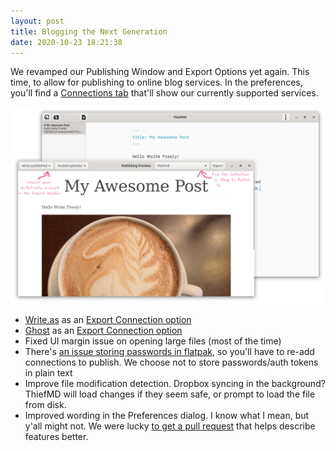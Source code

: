 ```yaml
---
layout: post
title: Blogging the Next Generation
date: 2020-10-23 18:21:38
---
```


We revamped our Publishing Window and Export Options yet again. This time, to allow for publishing to online blog services. In the preferences, you'll find a [Connections tab](/tips/blogging-with-writefreely) that'll show our currently supported services.

<!-- more -->

![](/images/blogging-writefreely/publisher-window.png)

* [Write.as](https://write.as) as an [Export Connection option](/tips/blogging-with-writefreely/)
* [Ghost](https://ghost.org) as an [Export Connection option](/tips/blogging-with-ghost/)
* Fixed UI margin issue on opening large files (most of the time)
* There's [an issue storing passwords in flatpak](https://gitlab.gnome.org/GNOME/libsecret/-/issues/55), so you'll have to re-add connections to publish. We choose not to store passwords/auth tokens in plain text
* Improve file modification detection. Dropbox syncing in the background? ThiefMD will load changes if they seem safe, or prompt to load the file from disk.
* Improved wording in the Preferences dialog. I know what I mean, but y'all might not. We were lucky [to get a pull request](https://github.com/kmwallio/ThiefMD/pull/78) that helps describe features better.
